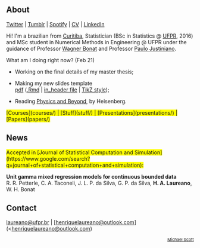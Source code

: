 ## About

[Twitter](https://twitter.com/hap_laureano) |
[Tumblr](tumblr/) |
[Spotify](https://open.spotify.com/user/12147941733) |
[CV](vitae.pdf) |
[LinkedIn](https://www.linkedin.com/in/henrique-laureano-025328179/)

Hi! I'm a brazilian from [Curitiba](https://goo.gl/K1Qcdv), Statistician
(BSc in Statistics @ [UFPR](https://goo.gl/DtVAbi), 2016) and MSc
student in Numerical Methods in Engineering @ UFPR under the guidance of
Professor [Wagner Bonat](http://www.leg.ufpr.br/~wagner/) and Professor
[Paulo Justiniano](http://leg.ufpr.br/~paulojus/).

What am I doing right now? (Feb 21)

+ Working on the final details of my master thesis;

+ Making my new slides template\
  [pdf](THESIS/aqua/slides.pdf)
  ([.Rmd](THESIS/aqua/slides.Rmd) |
   [in_header file](THESIS/aqua/beamerheader.txt) |
   [TikZ style](THESIS/aqua/tikzit.sty));

+ Reading
  [Physics and Beyond](https://en.wikipedia.org/wiki/Physics_and_Beyond),
  by Heisenberg.

<span style="background-color: #FFFF00">
      [Courses](courses/) |
      [Stuff](stuff/) |
      [Presentations](presentations/) |
      [Papers](papers/)</span>

## News

<span style="background-color: #FFFF00">
      Accepted in
      [Journal of Statistical Computation and Simulation](https://www.google.com/search?q=journal+of+statistical+computation+and+simulation):
      </span>

**Unit gamma mixed regression models for continuous bounded data**\
R. R. Petterle, C. A. Taconeli, J. L. P. da Silva, G. P. da Silva,
**H. A. Laureano**, W. H. Bonat

## Contact

[laureano@ufpr.br](laureano@ufpr.br) |
[henriquelaureano@outlook.com](<henriquelaureano@outlook.com)

<!-- font-size default: 14px -->
<p><a href="mike.html" style="float: right; font-size: 11px">
    Michael Scott</a></p>
